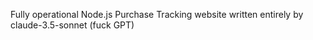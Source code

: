 Fully operational Node.js Purchase Tracking website written entirely by claude-3.5-sonnet (fuck GPT)

